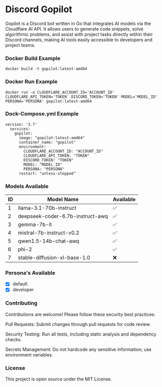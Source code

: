# Discord Gopilot

Gopilot is a Discord bot written in Go that integrates AI models via the Cloudflare AI API. It allows users to generate code snippets, solve algorithmic problems, and assist with project tasks directly within their Discord channels, making AI tools easily accessible to developers and project teams.

### Docker Build Example
```
docker build -t gopilot:latest-amd64
```

### Docker Run Example
```
docker run -e CLOUDFLARE_ACCOUNT_ID='ACCOUNT_ID' CLOUDFLARE_API_TOKEN='TOKEN' DISCORD_TOKEN='TOKEN' MODEL='MODEL_ID' PERSONA='PERSONA' gopilot:latest-amd64
```

### Dock-Compose.yml Example
```
version: '3.7'
  services:
    gopilot:
      image: "gopilot:latest-amd64"
      container_name: "gopilot"
      environment:
        CLOUDFLARE_ACCOUNT_ID: "ACCOUNT_ID"
        CLOUDFLARE_API_TOKEN: "TOKEN"
        DISCORD_TOKEN: "TOKEN"
        MODEL: "MODEL_ID"
        PERSONA: "PERSONA"
      restart: "unless-stopped"
```
### Models Available
|  ID  | Model Name                        | Available |
|------|-----------------------------------|-----------|
|1     | llama-3.1-70b-instruct            | ✅        |
|2     | deepseek-coder-6.7b-instruct-awq  | ✅        |
|3     | gemma-7b-it                       | ✅        |
|4     | mistral-7b-instruct-v0.2          | ✅        |
|5     | qwen1.5-14b-chat-awq              | ✅        |
|6     | phi-2                             | ✅        |
|7     | stable-diffusion-xl-base-1.0      | ❌        |


### Persona's Available
- [x] default
- [x] developer

### Contributing

Contributions are welcome! Please follow these security best practices:

Pull Requests: Submit changes through pull requests for code review.

Security Testing: Run all tests, including static analysis and dependency checks.

Secrets Management: Do not hardcode any sensitive information; use environment variables.

### License

This project is open source under the MIT License.

